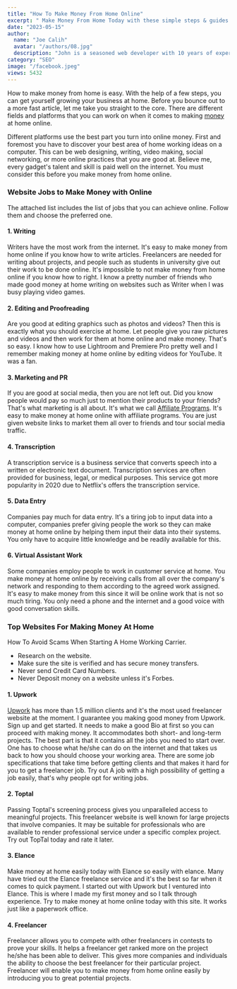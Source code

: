 ```yaml
---
title: "How To Make Money From Home Online"
excerpt: " Make Money From Home Today with these simple steps & guides. Get Freelance jobs to work online and make money today. Learn website platforms"
date: "2023-05-15"
author:
  name: "Joe Calih"
  avatar: "/authors/08.jpg"
  description: "John is a seasoned web developer with 10 years of experience in React and Next.js."
category: "SEO"
image: "/facebook.jpeg"
views: 5432
---
```




How to make money from home is easy. With the help of a few steps, you can get yourself growing your business at home. Before you bounce out to a more fast article, let me take you straight to the core. There are different fields and platforms that you can work on when it comes to making [money](/category/money) at home online.

Different platforms use the best part you turn into online money. First and foremost you have to discover your best area of home working ideas on a computer. This can be web designing, writing, video making, social networking, or more online practices that you are good at. Believe me, every gadget's talent and skill is paid well on the internet. You must consider this before you make money from home online.

### Website Jobs to Make Money with Online

The attached list includes the list of jobs that you can achieve online. Follow them and choose the preferred one.

#### 1. Writing

Writers have the most work from the internet. It's easy to make money from home online if you know how to write articles. Freelancers are needed for writing about projects, and people such as students in university give out their work to be done online. It's impossible to not make money from home online if you know how to right. I know a pretty number of friends who made good money at home writing on websites such as Writer when I was busy playing video games.

#### 2. Editing and Proofreading

Are you good at editing graphics such as photos and videos? Then this is exactly what you should exercise at home. Let people give you raw pictures and videos and then work for them at home online and make money. That's so easy. I know how to use Lightroom and Premiere Pro pretty well and I remember making money at home online by editing videos for YouTube. It was a fan.

#### 3. Marketing and PR

If you are good at social media, then you are not left out. Did you know people would pay so much just to mention their products to your friends? That's what marketing is all about. It's what we call [Affiliate Programs](/category/seo/). It's easy to make money at home online with affiliate programs. You are just given website links to market them all over to friends and tour social media traffic.

#### 4. Transcription

A transcription service is a business service that converts speech into a written or electronic text document. Transcription services are often provided for business, legal, or medical purposes. This service got more popularity in 2020 due to Netflix's offers the transcription service.

#### 5. Data Entry

Companies pay much for data entry. It's a tiring job to input data into a computer, companies prefer giving people the work so they can make money at home online by helping them input their data into their systems. You only have to acquire little knowledge and be readily available for this.

#### 6. Virtual Assistant Work

Some companies employ people to work in customer service at home. You make money at home online by receiving calls from all over the company's network and responding to them according to the agreed work assigned. It's easy to make money from this since it will be online work that is not so much tiring. You only need a phone and the internet and a good voice with good conversation skills.

### Top Websites For Making Money At Home

How To Avoid Scams When Starting A Home Working Carrier.

-   Research on the website.
-   Make sure the site is verified and has secure money transfers.
-   Never send Credit Card Numbers.
-   Never Deposit money on a website unless it's Forbes.

#### 1. Upwork

[Upwork](https://draft.blogger.com/blog/post/edit/998599214508837744/7397925896953381839#) has more than 1.5 million clients and it's the most used freelancer website at the moment. I guarantee you making good money from Upwork. Sign up and get started. It needs to make a good Bio at first so you can proceed with making money. It accommodates both short- and long-term projects. The best part is that it contains all the jobs you need to start over. One has to choose what he/she can do on the internet and that takes us back to how you should choose your working area. There are some job specifications that take time before getting clients and that makes it hard for you to get a freelancer job. Try out A job with a high possibility of getting a job easily, that's why people opt for writing jobs.

#### 2. Toptal

Passing Toptal's screening process gives you unparalleled access to meaningful projects. This freelancer website is well known for large projects that involve companies. It may be suitable for professionals who are available to render professional service under a specific complex project. Try out TopTal today and rate it later.

#### 3. Elance

Make money at home easily today with Elance so easily with elance. Many have tried out the Elance freelance service and it's the best so far when it comes to quick payment. I started out with Upwork but I ventured into Elance. This is where I made my first money and so I talk through experience. Try to make money at home online today with this site. It works just like a paperwork office.

#### 4. Freelancer

Freelancer allows you to compete with other freelancers in contests to prove your skills. It helps a freelancer get ranked more on the project he/she has been able to deliver. This gives more companies and individuals the ability to choose the best freelancer for their particular project. Freelancer will enable you to make money from home online easily by introducing you to great potential projects.